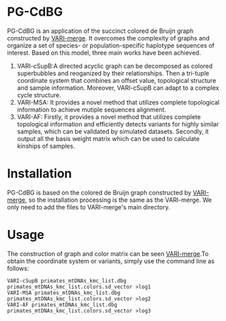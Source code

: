 # PG-CdBG

PG-CdBG is an application of the succinct colored de Bruijn graph constructed by  [VARI-merge](https://github.com/cosmo-team/cosmo/tree/VARI-merge). It overcomes the complexity of graphs and organize a set of species- or population-specific haplotype sequences of interest. Based on this model, three main works have been achieved.
1. VARI-cSupB:A directed acyclic graph can be decomposed as colored superbubbles and reoganized by their relationships. Then a tri-tuple coordinate system that combines an offset value, topological structure and sample information. Moreover, VARI-cSupB can adapt to a complex cycle structure.
2. VARI-MSA: It provides a novel method that utilizes complete topological information to achieve mutiple sequences alignment.
3. VARI-AF: Firstly, it provides a novel method that utilizes complete topological information and efficiently detects variants for highly similar samples, which can be validated by simulated datasets. Secondly, it output all the basis weight matrix which can be used to calculate kinships of samples.
# Installation
PG-CdBG is based on the colored de Bruijn graph constructed by [VARI-merge](https://github.com/cosmo-team/cosmo/tree/VARI-merge), so the installation processing is the same as the VARI-merge. We only need to add the files to VARI-merge's main directory.

# Usage
The construction of graph and color matrix can be seen  [VARI-merge](https://github.com/cosmo-team/cosmo/tree/VARI-merge).To obtain the coordinate system or variants, simply use the command line as follows:<tab>
```
VARI-cSupB primates_mtDNAs_kmc_list.dbg primates_mtDNAs_kmc_list.colors.sd_vector >log1
VARI-MSA primates_mtDNAs_kmc_list.dbg primates_mtDNAs_kmc_list.colors.sd_vector >log2
VARI-AF primates_mtDNAs_kmc_list.dbg primates_mtDNAs_kmc_list.colors.sd_vector >log3
```
